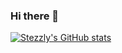 ### Hi there 👋

[![Stezzly's GitHub stats](github-readme-stats-git-master-stezzlys-projects.vercel.app/api?username=Stezzly)]([https://github.com/anuraghazra/github-readme-stats](https://github.com/Stezzly/github-readme-stats))
